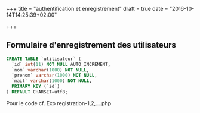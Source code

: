 +++
title = "authentification et enregistrement"
draft = true
date = "2016-10-14T14:25:39+02:00"

+++

## Formulaire d'enregistrement des utilisateurs

```sql
CREATE TABLE `utilisateur` (
  `id` int(11) NOT NULL AUTO_INCREMENT,
  `nom` varchar(1000) NOT NULL,
  `prenom` varchar(1000) NOT NULL,
  `mail` varchar(1000) NOT NULL,
  PRIMARY KEY (`id`)
) DEFAULT CHARSET=utf8;
```

Pour le code cf. Exo registration-1,2,....php 
